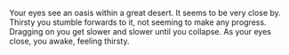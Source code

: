 Your eyes see an oasis within a great desert. It seems to be very close by. Thirsty you stumble forwards to it, not seeming to make any progress. Dragging on you get slower and slower until you collapse. As your eyes close, you awake, feeling thirsty.
